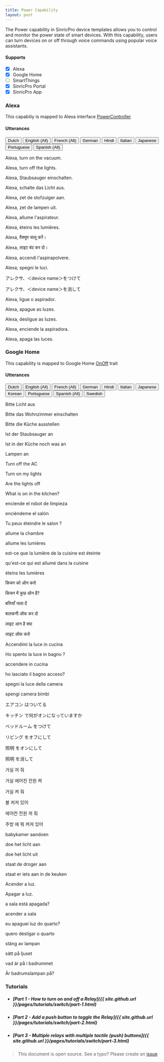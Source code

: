 ```yaml
---
title: Power Capability
layout: post
---
```



The Power capability in SinricPro device templates allows you to control and monitor the power state of smart devices. With this capability, users can turn devices on or off through voice commands using popular voice assistants.

#### Supports
 - [x]  Alexa
 - [x]  Google Home
 - [ ]  SmartThings
 - [x]  SinricPro Portal
 - [x]  SinricPro App

### Alexa 

This capabiliy is mapped to Alexa interface [PowerController](https://developer.amazon.com/en-US/docs/alexa/device-apis/alexa-powercontroller.html)

#### Utterances

<!-- Alexa Language Tabs -->
<div class="tab">
  <button class="tablinks active" onclick="openLanguage(event, 'alexa-nl-NL')">Dutch</button>
  <button class="tablinks" onclick="openLanguage(event, 'alexa-en-US')">English (All)</button>
  <button class="tablinks" onclick="openLanguage(event, 'alexa-fr-FR')">French (All)</button>
  <button class="tablinks" onclick="openLanguage(event, 'alexa-de-DE')">German</button>  
  <button class="tablinks" onclick="openLanguage(event, 'alexa-hi-IN')">Hindi</button>
  <button class="tablinks" onclick="openLanguage(event, 'alexa-it-IT')">Italian</button>  
  <button class="tablinks" onclick="openLanguage(event, 'alexa-ja-JP')">Japanese</button>
  <button class="tablinks" onclick="openLanguage(event, 'alexa-pt-BR')">Portuguese</button>
  <button class="tablinks" onclick="openLanguage(event, 'alexa-es-ES')">Spanish (All)</button>
</div>

<div id="alexa-en-US" class="tabcontent"> 
    <p>Alexa, turn on the vacuum.</p>
    <p>Alexa, turn off the lights.</p> 
</div>

<div id="alexa-de-DE" class="tabcontent"> 
    <p>Alexa, Staubsauger einschalten.</p>
    <p>Alexa, schalte das Licht aus.</p>
</div>

<div id="alexa-nl-NL" class="tabcontent" style="display: block;"> 
    <p>Alexa, zet de stofzuiger aan.</p>
    <p>Alexa, zet de lampen uit.</p>
</div>

<div id="alexa-fr-FR" class="tabcontent"> 
    <p>Alexa, allume l'aspirateur.</p>
    <p>Alexa, éteins les lumières.</p>
</div>

<div id="alexa-hi-IN" class="tabcontent"> 
    <p>Alexa, वैक्यूम चालू करें।</p>
    <p>Alexa, लाइट बंद कर दो।</p>
</div>

<div id="alexa-it-IT" class="tabcontent"> 
    <p>Alexa, accendi l'aspirapolvere.</p>
    <p>Alexa, spegni le luci.</p>
</div>

<div id="alexa-ja-JP" class="tabcontent"> 
    <p>アレクサ、＜device name＞をつけて</p>
    <p>アレクサ、＜device name＞を消して</p>
</div>

<div id="alexa-pt-BR" class="tabcontent"> 
    <p>Alexa, ligue o aspirador.</p>
    <p>Alexa, apague as luzes.</p>
    <p>Alexa, desligue as luzes.</p>
</div>

<div id="alexa-es-ES" class="tabcontent"> 
    <p>Alexa, enciende la aspiradora.</p>
    <p>Alexa, apaga las luces.</p>
</div>

### Google Home

This capability is mapped to Google Home [OnOff](https://developers.home.google.com/cloud-to-cloud/traits/onoff) trait

#### Utterances

<!-- Google Home Language Tabs -->
<div class="tab">
  <button class="tablinks active" onclick="openLanguage(event, 'gh-nl-NL')">Dutch</button>
  <button class="tablinks" onclick="openLanguage(event, 'gh-en-US')">English (All)</button>
  <button class="tablinks" onclick="openLanguage(event, 'gh-fr-FR')">French (All)</button>
  <button class="tablinks" onclick="openLanguage(event, 'gh-de-DE')">German</button>  
  <button class="tablinks" onclick="openLanguage(event, 'gh-hi-IN')">Hindi</button>
  <button class="tablinks" onclick="openLanguage(event, 'gh-it-IT')">Italian</button>
  <button class="tablinks" onclick="openLanguage(event, 'gh-ja-JP')">Japanese</button>
  <button class="tablinks" onclick="openLanguage(event, 'gh-ko-KR')">Korean</button>
  <button class="tablinks" onclick="openLanguage(event, 'gh-pt-BR')">Portuguese</button>
  <button class="tablinks" onclick="openLanguage(event, 'gh-es-ES')">Spanish (All)</button>
  <button class="tablinks" onclick="openLanguage(event, 'gh-sv-SE')">Swedish</button>
</div>

<div id="gh-de-DE" class="tabcontent"> 
    <p>Bitte Licht aus</p>
    <p>Bitte das Wohnzimmer einschalten</p>
    <p>Bitte die Küche ausstellen</p>
    <p>Ist der Staubsauger an</p>
    <p>Ist in der Küche noch was an</p>
    <p>Lampen an</p>
</div>

<div id="gh-en-US" class="tabcontent">
    <p>Turn off the AC</p>
    <p>Turn on my lights</p>
    <p>Are the lights off</p>
    <p>What is on in the kitchen?</p>  
</div>

<div id="gh-es-ES" class="tabcontent">
    <p>enciende el robot de limpieza</p>
    <p>enciéndeme el salón</p>
</div>

<div id="gh-fr-FR" class="tabcontent">
    <p>Tu peux éteindre le salon ?</p>
    <p>allume la chambre</p>
    <p>allume les lumières</p>
    <p>est-ce que la lumière de la cuisine est éteinte</p>
    <p>qu'est-ce qui est allumé dans la cuisine</p>
    <p>éteins les lumières</p>
</div>

<div id="gh-hi-IN" class="tabcontent">
    <p>किचन को ऑन करो</p>
    <p>किचन में कुछ ऑन है?</p>
    <p>बत्तियाँ जला दें</p>
    <p>बालकनी ऑफ कर दो</p>
    <p>लाइट आन है क्या</p>
    <p>लाइट ऑफ करो</p>
</div>

<div id="gh-it-IT" class="tabcontent">
    <p>Accendimi la luce in cucina</p>
    <p>Ho spento la luce in bagno ?</p>
    <p>accendere in cucina</p>
    <p>ho lasciato il bagno acceso?</p>
    <p>spegni la luce della camera</p>
    <p>spengi camera bimbi</p>
</div>

<div id="gh-ja-JP" class="tabcontent">
    <p>エアコン はついてる</p>
    <p>キッチン で何がオンになっていますか</p>
    <p>ベッドルーム をつけて</p>
    <p>リビング をオフにして</p>
    <p>照明 をオンにして</p>
    <p>照明 を消して</p>
</div>

<div id="gh-ko-KR" class="tabcontent">
    <p>거실 꺼 줘</p>
    <p>거실 에어컨 전원 켜</p>
    <p>거실 켜 줘</p>
    <p>불 켜져 있어</p>
    <p>에어컨 전원 꺼 줘</p>
    <p>주방 에 뭐 켜져 있어</p>
</div>

<div id="gh-nl-NL" class="tabcontent" style="display: block;">
    <p>babykamer aandoen</p>
    <p>doe het licht aan</p>
    <p>doe het licht uit</p>
    <p>staat de droger aan</p>
    <p>staat er iets aan in de keuken</p>
</div>

<div id="gh-pt-BR" class="tabcontent">
    <p>Acender a luz.</p>
    <p>Apagar a luz.</p>
    <p>a sala está apagada?</p>
    <p>acender a sala</p>
    <p>eu apaguei luz do quarto?</p>
    <p>quero desligar o quarto</p>
</div>

<div id="gh-sv-SE" class="tabcontent">
    <p>stäng av lampan</p>
    <p>sätt på ljuset</p>
    <p>vad är på i badrummet</p>
    <p>Är badrumslampan på?</p>
</div>


 
### Tutorials
- ##### [Part 1 - How to turn on and off a Relay]({{ site.github.url }}/pages/tutorials/switch/part-1.html)

- ##### [Part 2 - Add a push button to toggle the Relay]({{ site.github.url }}/pages/tutorials/switch/part-2.html)

- ##### [Part 3 - Multiple relays with multiple tactile (push) buttons]({{ site.github.url }}/pages/tutorials/switch/part-3.html)
 
 > This document is open source. See a typo? Please create an [issue](https://github.com/sinricpro/help-docs)